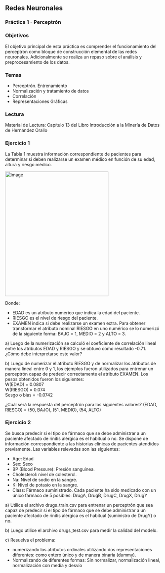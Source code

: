 ## Redes Neuronales
### Práctica 1 - Perceptrón

### Objetivos 
El objetivo principal de esta práctica es comprender el funcionamiento del perceptrón como bloque de 
construcción elemental de las redes neuronales. Adicionalmente se realiza un repaso sobre el análisis y 
preprocesamiento de los datos. 

### Temas 
- Perceptrón. Entrenamiento
- Normalización y tratamiento de datos
- Correlación
- Representaciones Gráficas 

### Lectura 
Material de Lectura: Capítulo 13 del Libro Introducción a la Minería de Datos de Hernández Orallo

### Ejercicio 1 
La Tabla 1 muestra información correspondiente de pacientes para determinar si deben realizarse un 
examen médico en función de su edad, altura y riesgo médico.

<img width="334" height="403" alt="image" src="https://github.com/user-attachments/assets/038b6e1e-25c6-4c25-8a51-0777f2043039" />

Donde: 
- EDAD es un atributo numérico que indica la edad del paciente.
- RIESGO es el nivel de riesgo del paciente.
- EXAMEN indica si debe realizarse un examen extra. 
Para obtener transformar el atributo nominal RIESGO en uno 
numérico se lo numerizó de la siguiente forma: BAJO = 1, MEDIO = 2 y 
ALTO = 3.

a) Luego de la numerización se calculó el coeficiente de correlación lineal entre los atributos EDAD y RIESGO 
y se obtuvo como resultado -0.71. ¿Cómo debe interpretarse este valor? 

b) Luego de numerizar el atributo RIESGO y de normalizar los atributos de manera lineal entre 0 y 1, los 
ejemplos fueron utilizados para entrenar un perceptrón capaz de predecir correctamente el atributo 
EXAMEN. Los pesos obtenidos fueron los siguientes:  
W(EDAD) = 0.0807         
W(RIESGO) = 0.074        
Sesgo o bias = -0.0742 

¿Cuál será la respuesta del perceptrón para los siguientes valores? 
(EDAD, RIESGO)  =  (50, BAJO),  (51, MEDIO),  (54, ALTO)

### Ejercicio 2 
Se busca predecir si el tipo de fármaco que se debe administrar a un paciente afectado de rinitis alérgica es 
el habitual o no. Se dispone de información correspondiente a las historias clínicas de pacientes atendidos 
previamente. Las variables relevadas son las siguientes:
- Age: Edad
- Sex: Sexo
- BP (Blood Pressure): Presión sanguínea.
- Cholesterol: nivel de colesterol.
- Na: Nivel de sodio en la sangre.
- K: Nivel de potasio en la sangre.
- Class: Fármaco suministrado. Cada paciente ha sido medicado con un único fármaco de 5 posibles: DrugA, DrugB, DrugC, DrugX, DrugY

a) Utilice el archivo drugs_train.csv para entrenar un perceptrón que sea capaz de predecir si el tipo de 
fármaco que se debe administrar a un paciente afectado de rinitis alérgica es el habitual (suministro de 
DrugY) o no.  

b) Luego utilice el archivo drugs_test.csv para medir la calidad del modelo. 

c) Resuelva el problema: 
- numerizando los atributos ordinales utilizando dos representaciones diferentes: como entero único y de manera binaria (dummy).
- Normalizando de diferentes formas: Sin normalizar, normalización lineal, normalización con media y desvío
